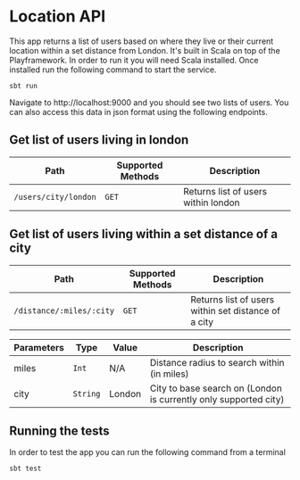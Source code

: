 # Location API

This app returns a list of users based on where they live or their current location within a set distance from London. It's built in Scala on top of the Playframework. In order to run it you will need Scala installed. Once installed run the following command to start the service.

```
sbt run
```

Navigate to http://localhost:9000 and you should see two lists of users. You can also access this data in json format using the following endpoints.

## Get list of users living in london

Path     | Supported Methods | Description
-------- | ------ | --------------------------------------------------------------
`/users/city/london` | `GET` | Returns list of users within london

## Get list of users living within a set distance of a city

Path     | Supported Methods | Description
-------- | ------ | --------------------------------------------------------------
`/distance/:miles/:city` | `GET` | Returns list of users within set distance of a city

Parameters           | Type                                                   | Value                         | Description
---------------------|--------------------------------------------------------|------------------------------|-------------------------------------------------------------------------------
miles                | `Int`                                               | N/A  | Distance radius to search within (in miles)
city                | `String`                                               | London  | City to base search on (London is currently only supported city)

## Running the tests

In order to test the app you can run the following command from a terminal

```
sbt test
```